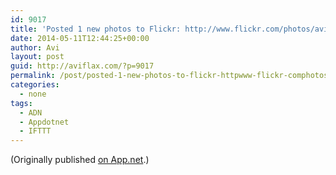 ```yaml
---
id: 9017
title: 'Posted 1 new photos to Flickr: http://www.flickr.com/photos/avi4now/'
date: 2014-05-11T12:44:25+00:00
author: Avi
layout: post
guid: http://aviflax.com/?p=9017
permalink: /post/posted-1-new-photos-to-flickr-httpwww-flickr-comphotosavi4now-10/
categories:
  - none
tags:
  - ADN
  - Appdotnet
  - IFTTT
---
```

(Originally published [on App.net](http://alpha.app.net/aviflax/post/30236625).)